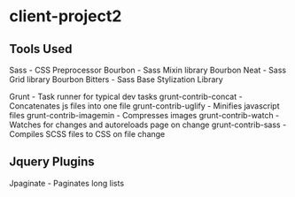 # client-project2

## Tools Used

Sass - CSS Preprocessor
	Bourbon - Sass Mixin library
	Bourbon Neat - Sass Grid library
	Bourbon Bitters - Sass Base Stylization Library

Grunt - Task runner for typical dev tasks
	grunt-contrib-concat - Concatenates js files into one file
	grunt-contrib-uglify - Minifies javascript files
	grunt-contrib-imagemin - Compresses images
	grunt-contrib-watch - Watches for changes and autoreloads page on change
	grunt-contrib-sass - Compiles SCSS files to CSS on file change

## Jquery Plugins

Jpaginate - Paginates long lists
